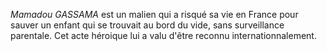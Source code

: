 <!-- TITLE: Mamadou Gassama -->
<!-- SUBTITLE: Présentation de Mamadou Gassama -->

*Mamadou GASSAMA* est un malien qui a risqué sa vie en France pour sauver un enfant qui se trouvait au bord du vide, sans surveillance parentale.
Cet acte héroique lui a valu d'être reconnu internationnalement.